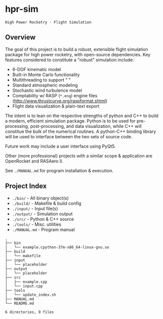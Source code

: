 # hpr-sim

`High Power Rocketry - Flight Simulation`

## Overview

The goal of this project is to build a robust, extensible flight simulation package for high power rocketry, with open-source dependencies. Key features considered to constitute a "robust" simulation include:

 - 6-DOF kinematic model
 - Built-in Monte Carlo functionality
 - Multithreading to support " " 
 - Standard atmospheric modeling
 - Stochastic wind turbulence model
 - Comptability w/ RASP (`*.eng`) engine files (http://www.thrustcurve.org/raspformat.shtml)
 - Flight data visualization & plain-text export

The intent is to lean on the respective strengths of python and C++ to build a modern, efficient simulation package. Python is to be used for pre-processing, post-processing, and data visualization, while C++ will constitue the bulk of the numerical routines. A python-C++ binding library will be used to interface between the two sets of source code. 

Future work may include a user interface using PyQt5.

Other (more professional) projects with a similar scope & application are OpenRocket and RASAero II. 

See `./MANUAL.md` for program installation \& execution.

## Project Index

- `./bin/` - All binary object(s)
- `./build/` - Makefile & build config
- `./input/` - Input file(s)
- `./output/` - Simulation output
- `./src/` - Python & C++ source
- `./tools/` - Misc. utilities
- `./MANUAL.md` - Program manual

```
.
├── bin
│   └── example.cpython-37m-x86_64-linux-gnu.so
├── build
│   └── makefile
├── input
│   └── placeholder
├── output
│   └── placeholder
├── src
│   ├── example.cpp
│   └── input.cpp
├── tools
│   └── update_index.sh
├── MANUAL.md
└── README.md

6 directories, 9 files
```
